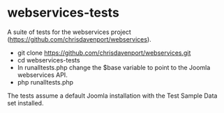 # webservices-tests
A suite of tests for the webservices project (https://github.com/chrisdavenport/webservices).

* git clone https://github.com/chrisdavenport/webservices.git
* cd webservices-tests
* In runalltests.php change the $base variable to point to the Joomla webservices API.
* php runalltests.php

The tests assume a default Joomla installation with the Test Sample Data set installed.
